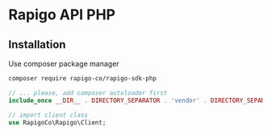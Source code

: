 Rapigo API PHP
============================================================

## Installation

Use composer package manager

```bash
composer require rapigo-co/rapigo-sdk-php 
```

```php
// ... please, add composer autoloader first
include_once __DIR__ . DIRECTORY_SEPARATOR . 'vendor' . DIRECTORY_SEPARATOR . 'autoload.php';

// import client class
use RapigoCo\Rapigo\Client;
```